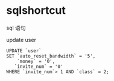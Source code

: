# sqlshortcut
sql 语句  

update user  
```  
UPDATE `user` 
SET `auto_reset_bandwidth` = '5', 
	`money` = '0',
   `invite_num` = '0'
WHERE `invite_num`> 1 AND `class` = 2; 
```  


